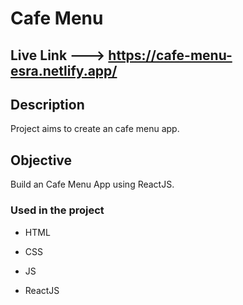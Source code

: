 
# Cafe Menu 

## Live Link ---> https://cafe-menu-esra.netlify.app/

## Description

Project aims to create an cafe menu app.

## Objective

Build an Cafe Menu App using ReactJS.

### Used in the project

- HTML

- CSS

- JS

- ReactJS



